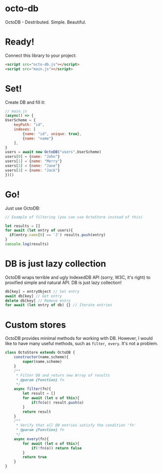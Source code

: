 # octo-db
OctoDB - Destributed. Simple. Beautiful.

# Ready!
Connect this library to your project:
```html
<script src="octo-db.js"></script>
<script src="main.js"></script>
```

# Set!
Create DB and fill it:
```js
// main.js
(async() => {
UserScheme = {
    keyPath: "id",
    indexes: [
        {name: "id", unique: true},
        {name: "name"}
    ],
}
users = await new OctoDB("users",UserScheme)
users[0] = {name: "John"}
users[1] = {name: "Merry"}
users[2] = {name: "Jane"}
users[3] = {name: "Jack"}
})()
```

# Go!
Just use OctoDB:
```js
// Example of filtering (you can use OctoStore instead of this)

let results = []
for await (let entry of users){
  if(entry.name[0] == 'J') results.push(entry)
}
console.log(results)
```

# DB is just lazy collection
OctoDB wraps terrible and ugly IndexedDB API (sorry, W3C, it's right) to proxified simple and natural API. DB is just lazy collection!
```js
db[key] = entryObject // Set entry
await db[key] // Get entry
delete db[key] // Remove entry
for await (let entry of db) {} // Iterate entries
```

# Custom stores
OctoDB provides minimal methods for working with DB. However, I would like to have many useful methods, such as `filter`,` every`. It's not a problem.
```js
class OctoStore extends OctoDB {
    constructor(name,scheme){
        super(name,scheme)
    }
    /**
     * Filter DB and return new Array of results
     * @param {Function} fn 
     */
    async filter(fn){
        let result = []
        for await (let o of this){
            if(fn(o)) result.push(o)
        }
        return result
    }
    /**
     * Verify that all DB entries satisfy the condition 'fn'
     * @param {Function} fn 
     */
    async every(fn){
        for await (let o of this){
            if(!fn(o)) return false
        }
        return true
    }
}
```
